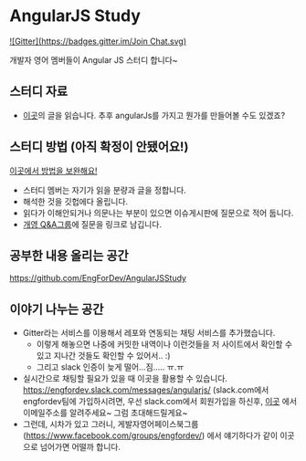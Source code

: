 AngularJS Study
==============

[![Gitter](https://badges.gitter.im/Join Chat.svg)](https://gitter.im/EngForDev/AngularJSStudy?utm_source=badge&utm_medium=badge&utm_campaign=pr-badge&utm_content=badge)

개발자 영어 멤버들이 Angular JS 스터디 합니다~ 

## 스터디 자료

- [이곳](https://thinkster.io/angulartutorial/a-better-way-to-learn-angularjs/)의 글을 읽습니다.
추후 angularJs를 가지고 뭔가를 만들어볼 수도 있겠죠?

## 스터디 방법 (아직 확정이 안됐어요!)

[이곳에서 방법을 보완해요!](http://goo.gl/1SDMWh)

- 스터디 멤버는 자기가 읽을 분량과 글을 정합니다. 
- 해석한 것을 깃헙에다 올립니다.
- 읽다가 이해안되거나 의문나는 부분이 있으면 이슈게시판에 질문으로 적어 둡니다. 
- [개영 Q&A그룹](https://www.facebook.com/groups/engfordevqa/)에 질문을 링크로 남깁니다.

## 공부한 내용 올리는 공간

https://github.com/EngForDev/AngularJSStudy

## 이야기 나누는 공간
* Gitter라는 서비스를 이용해서 레포와 연동되는 채팅 서비스를 추가했습니다. 
  * 이렇게 해놓으면 나중에 커밋한 내역이나 이런것들을 저 사이트에서 확인할 수 있고 지나간 것들도 확인할 수 있어서.. :)
  * 그리고 slack 인증이 늦게 떨어...짐..... ㅠ.ㅠ
* 실시간으로 채팅할 필요가 있을 때 이곳을 활용할 수 있습니다.
https://engfordev.slack.com/messages/angularjs/
(slack.com에서 engfordev팀에 가입하시려면, 우선 slack.com에서 회원가입을 하신후, 
[이곳](https://docs.google.com/forms/d/1sabM5uuvGRmpLY7lem0UFb5z3qlI9euAnjScKFhImmc/viewform#start=invite)
에서 이메일주소를 알려주세요~ 그럼 초대해드릴게요~
* 그런데, 시차가 있고 그러니,
게발자영어페이스북그룹(https://www.facebook.com/groups/engfordev/) 에서 얘기하다가 같이 이곳으로 넘어가면 어떨까 합니다. 


